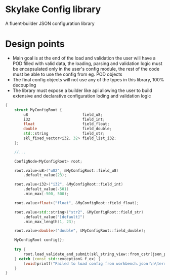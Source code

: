 # Skylake Config library

A fluent‐builder JSON configuration library

# Design points
- Main goal is at the end of the load and validation the user will have a POD filled with
  valid data, the loading, parsing and validation logic must be encapsulated only in the user's
  config module, the rest of the code must be able to use the config from eg. POD objects
- The final config objects will not use any of the types in this library, 100% decoupling
- The library must expose a builder like api allowing the user
  to build extensive and declarative configuration loding and validation logic


```cpp
{
    struct MyConfigRoot {
        u8                        field_u8;
        i32                       field_int;
        float                     field_float;
        double                    field_double;
        std::string               field_str;
        skl_fixed_vector<i32, 32> field_list_i32;
    };

    //...

    ConfigNode<MyConfigRoot> root;

    root.value<u8>("u82", &MyConfigRoot::field_u8)
        .default_value(23);

    root.value<i32>("i32", &MyConfigRoot::field_int)
        .default_value(-501)
        .min_max(-500, 500);

    root.value<float>("float", &MyConfigRoot::field_float);

    root.value<std::string>("str2", &MyConfigRoot::field_str)
        .default_value("[default]")
        .min_max_length(1, 23);

    root.value<double>("double", &MyConfigRoot::field_double);

    MyConfigRoot config{};
    
    try {
        root.load_validate_and_submit(skl_string_view::from_cstr(json_path), config);
    } catch (const std::exception& f_ex) {
        (void)printf("Failed to load config from workbench.json!\n\terr-> %s\n", f_ex.what());
    }
}
```
